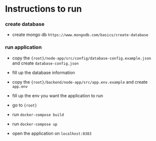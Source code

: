 # Instructions to run

### create database

- create mongo db `https://www.mongodb.com/basics/create-database`

### run application

- copy the `{root}/node-app/src/config/database-config.example.json` and create `database-config.json`

- fill up the database information

- copy the `{root}/backend/node-app/src/app.env.example` and create `app.env`

- fill up the env you want the application to run

- go to `{root}`

- run `docker-compose build`

- run `docker-compose up`

- open the application on `localhost:8383`
